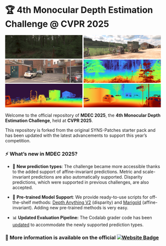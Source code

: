 # 🏆 4th Monocular Depth Estimation Challenge @ CVPR 2025

<p align="center">
<img src="./assets/syns/image_0026.png" alt="image_0026"  width="250"/>
<img src="./assets/syns/image_0254.png" alt="image_0254"  width="250"/>
<img src="./assets/syns/image_0698.png" alt="image_0698"  width="250"/>
 
<img src="./assets/syns/depth_0026.png" alt="depth_0026"  width="250"/>
<img src="./assets/syns/depth_0254.png" alt="depth_0254"  width="250"/>
<img src="./assets/syns/depth_0698.png" alt="depth_0698"  width="250"/>
</p>


Welcome to the official repository of **MDEC 2025**, the **4th Monocular Depth Estimation Challenge**, held at **CVPR 2025**.

This repository is forked from the original SYNS-Patches starter pack and has been updated with the latest advancements to support this year’s competition.

### ⚡ What’s new in MDEC 2025?

- 📐 **New prediction types**: The challenge became more accessible thanks to the added support of affine-invariant predictions. Metric and scale-invariant predictions are also automatically supported. Disparity predictions, which were supported in previous challenges, are also accepted. 

- 🤗 **Pre-trained Model Support**: We provide ready-to-use scripts for off-the-shelf methods: [Depth Anything V2](mdec_2025/depth_anything_v2/generate.py) (disparity) and [Marigold](mdec_2025/marigold_v1-0/generate.py) (affine-invariant). Adding new pre-trained methods is very easy.

- 📊 **Updated Evaluation Pipeline:** The Codalab grader code has been [updated](src/core/evaluator.py) to accommodate the newly supported prediction types.

### 🚀 More information is available on the official [<img src="https://img.shields.io/badge/%F0%9F%A4%8D%E2%80%83Challenge%20-Website-blue" height=16px alt="Website Badge">](https://jspenmar.github.io/MDEC/)
